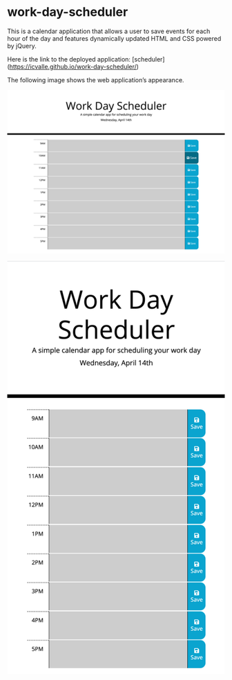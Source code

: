 # work-day-scheduler

This is a calendar application that allows a user to save events for each hour of the day and features dynamically updated HTML and CSS powered by jQuery. 

Here is the link to the deployed application: [scheduler] (https://icvalle.github.io/work-day-scheduler/)

The following image shows the web application’s appearance.

![scheduler screenshot](assets/images/scheduler_screenshot.png)

![scheduler responsive screenshot](assets/images/scheduler_responsive_screenshot.png)